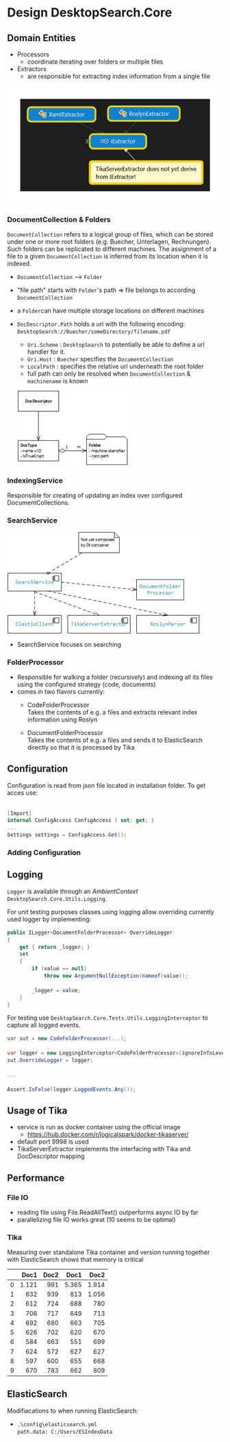 ﻿# Design DesktopSearch.Core

## Domain Entities

* Processors
  * coordinate iterating over folders or multiple files
* Extractors
  * are responsible for extracting index information from a single file

![Extractors](../Documents/images/Extractors.png)

### DocumentCollection & Folders

`DocumentCollection` refers to a logical group of files, which can be stored under one or more root folders (e.g. Buecher, Unterlagen, Rechnungen).\
Such folders can be replicated to different machines.
The assignment of a file to a given `DocumentCollection` is inferred from its location when it is indexed.

* `DocumentCollection` --> `Folder`
* "file path" starts with `Folder`'s path  =>  file belongs to according `DocumentCollection`
* a `Folder`can have multiple storage locations on different machines
* `DocDescriptor.Path` holds a uri with the following encoding: `DesktopSearch://Buecher/someDirectory/filename.pdf`
  * `Uri.Scheme` : `DesktopSearch` to potentially be able to define a url handler for it.
  * `Uri.Host`   : `Buecher` specifies the `DocumentCollection`
  * `LocalPath`  : specifies the relative url underneath the root folder
  * full path can only be resolved when `DocumentCollection` & `machinename` is known

  ![DocDescriptor - DocType - Folder Relationship](../Documents/images/DocType.png)

### IndexingService

Responsible for creating of updating an index over configured DocumentCollections.

### SearchService

![SearchService Dependencies](../Documents/images/SearchServiceStatic.png)

* SearchService focuses on searching

### FolderProcessor

* Responsible for walking a folder (recursively) and indexing all its files using the configured strategy (code, documents)
* comes in two flavors currently:
  * CodeFolderProcessor\
    Takes the contents of e.g. a files and extracts relevant index information using Roslyn

  * DocumentFolderProcessor\
    Takes the contents of e.g. a files and sends it to ElasticSearch directly so that it is processed by Tika

## Configuration

Configuration is read from json file located in installation folder. To get acces use:

```cs

[Import]
internal ConfigAccess ConfigAccess { set; get; }
...
Settings settings = ConfigAccess.Get();

```

### Adding Configuration

## Logging

`Logger` is available through an *AmbientContext* `DesktopSearch.Core.Utils.Logging`.

For unit testing purposes classes using logging allow overriding currently used logger by implementing:

```csharp
public ILogger<DocumentFolderProcessor> OverrideLogger
{
    get { return _logger; }
    set
    {
        if (value == null)
            throw new ArgumentNullException(nameof(value));

        _logger = value;
    }
}
```

For testing use `DesktopSearch.Core.Tests.Utils.LoggingInterceptor` to capture all logged events.
```csharp
var sut = new CodeFolderProcessor(...);

var logger = new LoggingInterceptor<CodeFolderProcessor>(ignoreInfoLevel:true);
sut.OverrideLogger = logger;

...

Assert.IsFalse(logger.LoggedEvents.Any());
```

## Usage of Tika

* service is run as docker container using the official image
  * <https://hub.docker.com/r/logicalspark/docker-tikaserver/>
* default port 9998 is used
* TikaServerExtractor implements the interfacing with Tika and DocDescriptor mapping

## Performance

### File IO

* reading file using File.ReadAllText() outperforms async IO by far
* parallelizing file IO works great (10 seems to be optimal)

### Tika

Measuring over standalone Tika container and version running together with ElasticSearch shows that memory is critical

|   | Doc1  | Doc2| Doc1  | Doc2  |
|--:|------:|----:|------:|------:|
| 0 | 1.121 | 991 | 5.365 | 1.914 |
| 1 | 632   | 939 | 813   | 1.056 |
| 2 | 612   | 724 | 688   | 780   |
| 3 | 706   | 717 | 649   | 713   |
| 4 | 692   | 680 | 663   | 705   |
| 5 | 626   | 702 | 620   | 670   |
| 6 | 584   | 663 | 551   | 699   |
| 7 | 624   | 572 | 627   | 627   |
| 8 | 597   | 600 | 655   | 668   |
| 9 | 670   | 783 | 662   | 809   |

## ElasticSearch

Modifiacations to when running ElasticSearch:

* `.\config\elasticsearch.yml`\
  `path.data: C:/Users/ESIndexData`

